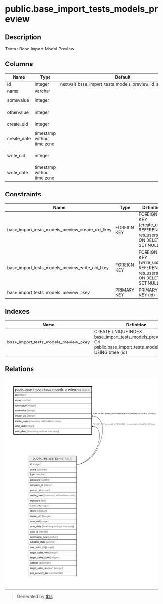 # public.base_import_tests_models_preview

## Description

Tests : Base Import Model Preview

## Columns

| Name | Type | Default | Nullable | Children | Parents | Comment |
| ---- | ---- | ------- | -------- | -------- | ------- | ------- |
| id | integer | nextval('base_import_tests_models_preview_id_seq'::regclass) | false |  |  |  |
| name | varchar |  | true |  |  | Name |
| somevalue | integer |  | false |  |  | Some Value |
| othervalue | integer |  | true |  |  | Other Variable |
| create_uid | integer |  | true |  | [public.res_users](public.res_users.md) | Created by |
| create_date | timestamp without time zone |  | true |  |  | Created on |
| write_uid | integer |  | true |  | [public.res_users](public.res_users.md) | Last Updated by |
| write_date | timestamp without time zone |  | true |  |  | Last Updated on |

## Constraints

| Name | Type | Definition |
| ---- | ---- | ---------- |
| base_import_tests_models_preview_create_uid_fkey | FOREIGN KEY | FOREIGN KEY (create_uid) REFERENCES res_users(id) ON DELETE SET NULL |
| base_import_tests_models_preview_write_uid_fkey | FOREIGN KEY | FOREIGN KEY (write_uid) REFERENCES res_users(id) ON DELETE SET NULL |
| base_import_tests_models_preview_pkey | PRIMARY KEY | PRIMARY KEY (id) |

## Indexes

| Name | Definition |
| ---- | ---------- |
| base_import_tests_models_preview_pkey | CREATE UNIQUE INDEX base_import_tests_models_preview_pkey ON public.base_import_tests_models_preview USING btree (id) |

## Relations

![er](public.base_import_tests_models_preview.svg)

---

> Generated by [tbls](https://github.com/k1LoW/tbls)
